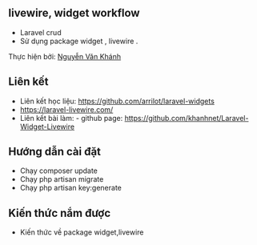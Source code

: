 
## livewire, widget workflow

- Laravel crud
- Sử dụng package widget , livewire .

Thực hiện bởi: [Nguyễn Văn Khánh ](https://github.com/khanhnet/)

## Liên kết

- Liên kết học liệu: https://github.com/arrilot/laravel-widgets
- https://laravel-livewire.com/
- Liên kết bài làm: 
      - github page: https://github.com/khanhnet/Laravel-Widget-Livewire

## Hướng dẫn cài đặt

- Chạy composer update
- Chạy php artisan migrate
- Chạy php artisan key:generate

## Kiến thức nắm được

- Kiến thức về package widget,livewire